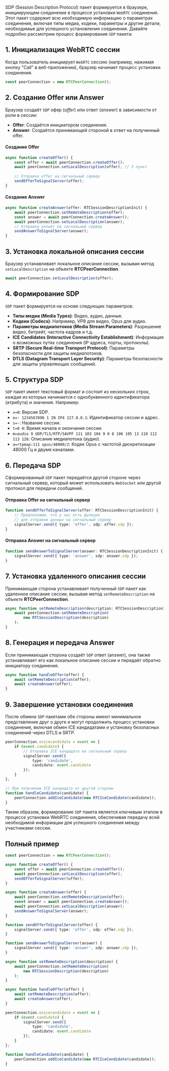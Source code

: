SDP (Session Description Protocol) пакет формируется в браузере, инициирующем соединение в процессе установки `WebRTC` соединения. Этот пакет содержит всю необходимую информацию о параметрах соединения, включая типы медиа, кодеки, параметры и другие детали, необходимые для успешного установления соединения. Давайте подробно рассмотрим процесс формирования `SDP` пакета:

## 1. Инициализация WebRTC сессии

Когда пользователь инициирует `WebRTC` сессию (например, нажимая кнопку "Call" в веб-приложении), браузер начинает процесс установки соединения.

```ts
const peerConnection = new RTCPeerConnection();
```

## 2. Создание Offer или Answer

Браузер создаёт `SDP` офер (*offer*) или ответ (*answer*) в зависимости от роли в сессии:

- **Offer**: Создаётся инициатором соединения.
- **Answer**: Создаётся принимающей стороной в ответ на полученный offer.

#### Создание Offer

```ts
async function createOffer() {
    const offer = await peerConnection.createOffer();
    await peerConnection.setLocalDescription(offer); // 3 пункт
    
    // Отправка offer на сигнальный сервер
    sendOfferToSignalServer(offer);
}
```

#### Создание Answer

```ts
async function createAnswer(offer: RTCSessionDescriptionInit) {
    await peerConnection.setRemoteDescription(offer);
    const answer = await peerConnection.createAnswer();
    await peerConnection.setLocalDescription(answer);
    // Отправка answer на сигнальный сервер
    sendAnswerToSignalServer(answer);
}
```

## 3. Установка локальной описания сессии

Браузер устанавливает локальное описание сессии, вызывая метод `setLocalDescription` на объекте **RTCPeerConnection**.

```ts
await peerConnection.setLocalDescription(offer);
```

## 4. Формирование SDP

`SDP` пакет формируется на основе следующих параметров:

- **Типы медиа (Media Types)**: Видео, аудио, данные.
- **Кодеки (Codecs)**: Например, VP8 для видео, Opus для аудио.
- **Параметры медиапотоков (Media Stream Parameters)**: Разрешение видео, битрейт, частота кадров и т.д.
- **ICE Candidates (Interactive Connectivity Establishment)**: Информация о возможных путях соединения (IP адреса, порты, протоколы).
- **SRTP (Secure Real-time Transport Protocol)**: Параметры безопасности для защиты медиапотоков.
- **DTLS (Datagram Transport Layer Security)**: Параметры безопасности для защиты управляющих сообщений.

## 5. Структура SDP

`SDP` пакет имеет текстовый формат и состоит из нескольких строк, каждая из которых начинается с однобуквенного идентификатора (атрибута) и значения. Например:

- `v=0`: Версия SDP.
- `o=- 1234567890 1 IN IP4 127.0.0.1`: Идентификатор сессии и адрес.
- `s=-`: Название сессии.
- `t=0 0`: Время начала и окончания сессии.
- `m=audio 9 UDP/TLS/RTP/SAVPF 111 103 104 9 0 8 106 105 13 110 112 113 126`: Описание медиапотока (аудио).
- `a=rtpmap:111 opus/48000/2`: Кодек Opus с частотой дискретизации 48000 Гц и двумя каналами.

## 6. Передача SDP

Сформированный `SDP` пакет передаётся другой стороне через сигнальный сервер, который может использовать `WebSocket` или другой протокол для передачи сообщений.
#### Отправка Offer на сигнальный сервер

```ts
function sendOfferToSignalServer(offer: RTCSessionDescriptionInit) {
    // Предположим, что у нас есть функция 
    // для отправки данных на сигнальный сервер
    signalServer.send({ type: 'offer', sdp: offer.sdp });
}
```

#### Отправка Answer на сигнальный сервер

```ts
function sendAnswerToSignalServer(answer: RTCSessionDescriptionInit) {
    signalServer.send({ type: 'answer', sdp: answer.sdp });
}
```

## 7. Установка удаленного описания сессии

Принимающая сторона устанавливает полученный `SDP` пакет как удаленное описание сессии, вызывая метод `setRemoteDescription` на объекте **RTCPeerConnection**.

```ts
async function setRemoteDescription(description: RTCSessionDescriptionInit) {
    await peerConnection.setRemoteDescription(
	    new RTCSessionDescription(description)
	);
}
```

## 8. Генерация и передача Answer

Если принимающая сторона создаёт `SDP` ответ (answer), она также устанавливает его как локальное описание сессии и передаёт обратно инициатору соединения.

```ts
async function handleOffer(offer) {
    await setRemoteDescription(offer);
    await createAnswer(offer);
}
```

## 9. Завершение установки соединения

После обмена `SDP` пакетами обе стороны имеют минимальное представление друг о друге и могут продолжить процесс установки соединения, включая обмен ICE кандидатами и установку безопасных соединений через DTLS и SRTP.

```ts
peerConnection.onicecandidate = event => {
    if (event.candidate) {
        // Отправка ICE кандидата на сигнальный сервер
        signalServer.send({ 
	        type: 'candidate', 
	        candidate: event.candidate 
		});
    }
};

// При получении ICE кандидата от другой стороны
function handleCandidate(candidate) {
    peerConnection.addIceCandidate(new RTCIceCandidate(candidate));
}
```

Таким образом, формирование `SDP` пакета является ключевым этапом в процессе установки WebRTC соединения, обеспечивая передачу всей необходимой информации для успешного соединения между участниками сессии.

## Полный пример

```ts
const peerConnection = new RTCPeerConnection();

async function createOffer() {
    const offer = await peerConnection.createOffer();
    await peerConnection.setLocalDescription(offer);
    sendOfferToSignalServer(offer);
}

async function createAnswer(offer) {
    await peerConnection.setRemoteDescription(offer);
    const answer = await peerConnection.createAnswer();
    await peerConnection.setLocalDescription(answer);
    sendAnswerToSignalServer(answer);
}

function sendOfferToSignalServer(offer) {
    signalServer.send({ type: 'offer', sdp: offer.sdp });
}

function sendAnswerToSignalServer(answer) {
    signalServer.send({ type: 'answer', sdp: answer.sdp });
}

async function setRemoteDescription(description) {
    await peerConnection.setRemoteDescription(
	    new RTCSessionDescription(description)
	);
}

async function handleOffer(offer) {
    await setRemoteDescription(offer);
    await createAnswer(offer);
}

peerConnection.onicecandidate = event => {
    if (event.candidate) {
        signalServer.send({ 
	        type: 'candidate', 
	        candidate: event.candidate 
		});
    }
};

function handleCandidate(candidate) {
    peerConnection.addIceCandidate(new RTCIceCandidate(candidate));
}
```